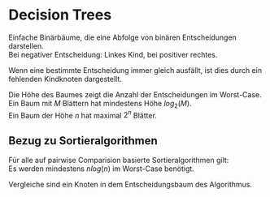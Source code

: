 # Decision Trees
Einfache Binärbäume, die eine Abfolge von binären Entscheidungen darstellen.  
Bei negativer Entscheidung: Linkes Kind, bei positiver rechtes.

Wenn eine bestimmte Entscheidung immer gleich ausfällt, ist dies durch
ein fehlenden Kindknoten dargestellt.

Die Höhe des Baumes zeigt die Anzahl der Entscheidungen im Worst-Case.  
Ein Baum mit $M$ Blättern hat mindestens Höhe $log_2(M)$.  
Ein Baum der Höhe $n$ hat maximal $2^n$ Blätter.

## Bezug zu Sortieralgorithmen
Für alle auf pairwise Comparision basierte Sortieralgorithmen gilt:  
Es werden mindestens $n log(n)$ im Worst-Case benötigt.

Vergleiche sind ein Knoten in dem Entscheidungsbaum des Algorithmus.

